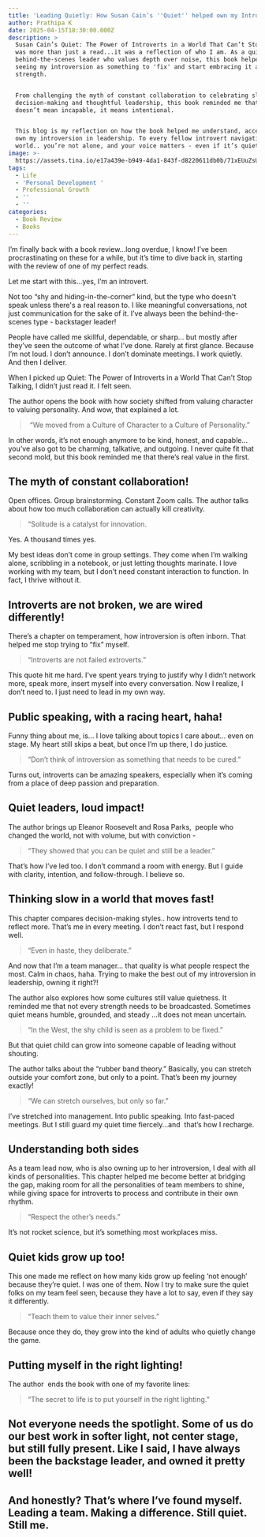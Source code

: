 ```yaml
---
title: 'Leading Quietly: How Susan Cain’s ''Quiet'' helped own my Introversion '
author: Prathipa K
date: 2025-04-15T18:30:00.000Z
description: >
  Susan Cain’s Quiet: The Power of Introverts in a World That Can’t Stop Talking
  was more than just a read...it was a reflection of who I am. As a quiet,
  behind-the-scenes leader who values depth over noise, this book helped me stop
  seeing my introversion as something to 'fix' and start embracing it as a
  strength.


  From challenging the myth of constant collaboration to celebrating slow
  decision-making and thoughtful leadership, this book reminded me that quiet
  doesn’t mean incapable, it means intentional.


  This blog is my reflection on how the book helped me understand, accept, and
  own my introversion in leadership. To every fellow introvert navigating a loud
  world.. you’re not alone, and your voice matters - even if it’s quiet!
image: >-
  https://assets.tina.io/e17a439e-b949-4da1-843f-d8220611db0b/71xEUuZsUoL._AC_UF1000,1000_QL80_.jpg
tags:
  - Life
  - 'Personal Development '
  - Professional Growth
  - ''
  - ''
categories:
  - Book Review
  - Books
---
```


I’m finally back with a book review…long overdue, I know! I’ve been procrastinating on these for a while, but it’s time to dive back in, starting with the review of one of my perfect reads.

Let me start with this…yes, I’m an introvert.

Not too “shy and hiding-in-the-corner” kind, but the type who doesn't speak unless there's a real reason to. I like meaningful conversations, not just communication for the sake of it. I’ve always been the behind-the-scenes type - backstager leader!

People have called me skillful, dependable, or sharp… but mostly after they’ve seen the outcome of what I’ve done. Rarely at first glance. Because I’m not loud. I don’t announce. I don’t dominate meetings. I work quietly. And then I deliver.

When I picked up Quiet: The Power of Introverts in a World That Can’t Stop Talking, I didn’t just read it. I felt seen.

The author opens the book with how society shifted from valuing character to valuing personality. And wow, that explained a lot.

>  “We moved from a Culture of Character to a Culture of Personality.”

In other words, it’s not enough anymore to be kind, honest, and capable… you’ve also got to be charming, talkative, and outgoing. I never quite fit that second mold, but this book reminded me that there’s real value in the first.

## The myth of constant collaboration!

Open offices. Group brainstorming. Constant Zoom calls. The author talks about how too much collaboration can actually kill creativity.

> “Solitude is a catalyst for innovation.

Yes. A thousand times yes.

My best ideas don’t come in group settings. They come when I’m walking alone, scribbling in a notebook, or just letting thoughts marinate. I love working with my team, but I don’t need constant interaction to function. In fact, I thrive without it. 

## Introverts are not broken, we are wired differently!

There’s a chapter on temperament, how introversion is often inborn. That helped me stop trying to “fix” myself.

> “Introverts are not failed extroverts.”

This quote hit me hard. I’ve spent years trying to justify why I didn’t network more, speak more, insert myself into every conversation. Now I realize, I don’t need to. I just need to lead in my own way.

## Public speaking, with a racing heart, haha! 

Funny thing about me, is... I love talking about topics I care about… even on stage. My heart still skips a beat, but once I’m up there, I do justice.

> “Don’t think of introversion as something that needs to be cured.”

Turns out, introverts can be amazing speakers, especially when it’s coming from a place of deep passion and preparation. 

## Quiet leaders, loud impact!

The author brings up Eleanor Roosevelt and Rosa Parks,  people who changed the world, not with volume, but with conviction -

> “They showed that you can be quiet and still be a leader.”

That’s how I’ve led too. I don’t command a room with energy. But I guide with clarity, intention, and follow-through. I believe so. 

## Thinking slow in a world that moves fast!

This chapter compares decision-making styles.. how introverts tend to reflect more. That’s me in every meeting. I don’t react fast, but I respond well.

> “Even in haste, they deliberate.”

And now that I’m a team manager... that quality is what people respect the most. Calm in chaos, haha. Trying to make the best out of my introversion in leadership, owning it right?!

The author  also explores how some cultures still value quietness. It reminded me that not every strength needs to be broadcasted. Sometimes quiet means humble, grounded, and steady …it does not mean uncertain.

> “In the West, the shy child is seen as a problem to be fixed.”

But that quiet child can grow into someone capable of leading without shouting.

The author talks about the “rubber band theory.” Basically, you can stretch outside your comfort zone, but only to a point. That’s been my journey exactly!

> “We can stretch ourselves, but only so far.”

I’ve stretched into management. Into public speaking. Into fast-paced meetings. But I still guard my quiet time fiercely…and  that’s how I recharge.

## Understanding both sides 

As a team lead now, who is also owning up to her introversion, I deal with all kinds of personalities. This chapter helped me become better at bridging the gap, making room for all the personalities of team members to shine, while giving space for introverts to process and contribute in their own rhythm. 

> “Respect the other’s needs.”

It’s not rocket science, but it’s something most workplaces miss.

## Quiet kids grow up too!

This one made me reflect on how many kids grow up feeling ‘not enough’ because they’re quiet. I was one of them. Now I try to make sure the quiet folks on my team feel seen, because they have a lot to say, even if they say it differently.

> “Teach them to value their inner selves.”

Because once they do, they grow into the kind of adults who quietly change the game.

## Putting myself in the right lighting!

The author  ends the book with one of my favorite lines:

> “The secret to life is to put yourself in the right lighting.”

## Not everyone needs the spotlight. Some of us do our best work in softer light, not center stage, but still fully present. Like I said, I have always been the backstage leader, and owned it pretty well!

## And honestly? That’s where I’ve found myself. Leading a team. Making a difference. Still quiet. Still me.
